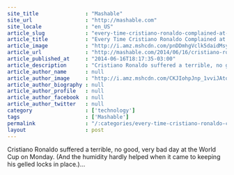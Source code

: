 ```yaml
---
site_title               : "Mashable"
site_url                 : "http://mashable.com"
site_locale              : "en_US"
article_slug             : "every-time-cristiano-ronaldo-complained-at-the-world-cup"
article_title            : "Every Time Cristiano Ronaldo Complained at the World Cup"
article_image            : "http://i.amz.mshcdn.com/pnDDmhgVclk5daidMsysEhbqQpo=/1200x627/2014%2F06%2F16%2F9e%2FRonaldoComp.53af1.jpg"
article_url              : "http://mashable.com/2014/06/16/cristiano-ronaldo-world-cup-gifs/"
article_published_at     : "2014-06-16T18:17:35-03:00"
article_description      : "Cristiano Ronaldo suffered a terrible, no good, very bad day at the World Cup on Monday. (And the humidity hardly helped when it came to keeping his gelled locks in place.)..."
article_author_name      : null
article_author_image     : "http://i.amz.mshcdn.com/CKJIohpJnp_1vviJAtoNf1DxHYc=/90x90/2016%2F06%2F30%2F32%2F201507140cHeadshot_20.3c3d4.7c050.jpg"
article_author_biography : null
article_author_profile   : null
article_author_facebook  : null
article_author_twitter   : null
category                 : ['technology']
tags                     : ['Mashable']
permalink                : "/:categories/every-time-cristiano-ronaldo-complained-at-the-world-cup/"
layout                   : post
---
```


Cristiano Ronaldo suffered a terrible, no good, very bad day at the World Cup on Monday. (And the humidity hardly helped when it came to keeping his gelled locks in place.)...
